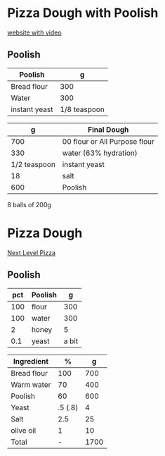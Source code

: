 # Pizza Dough with Poolish

[website with video](https://www.fontanaforniusa.com/blogs/news/pizza-dough-with-poolish)

## Poolish

Poolish | g
--- | ---
Bread flour | 300
Water | 300
instant yeast | 1/8 teaspoon

g | Final Dough
--- | ---
700 | 00 flour or All Purpose flour
330 | water (63% hydration)
1/2 teaspoon | instant yeast
18 | salt
600 | Poolish

8 balls of 200g

# Pizza Dough

[Next Level Pizza](https://www.youtube.com/watch?v=u7Hd6ZzKgBM)

## Poolish

pct    | Poolish | g
---  | --- | ---
100 | flour | 300
100 | water | 300
2 | honey | 5
0.1  | yeast | a bit

Ingredient | %   | g
---        | --- | ---
Bread flour | 100 | 700
Warm water  | 70  | 400
Poolish     | 60  | 600
Yeast       | .5 (.8) | 4
Salt | 2.5 | 25
olive oil | 1 | 10
Total | - | 1700


